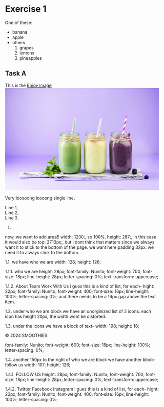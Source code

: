 # Exercise 1

One of these:
- banana
- apple
- others
  1. grapes
  2. lemons
  3. pineapples

## Task A

This is the [Enjoy Image](images/enjoy.png)
  ![alt text](images/enjoy.png)

Very looooong loooong
 single line.

Line 1,  
Line 2,  
Line 3.



1.
now, we want to add area5
width: 1200;, so 100%,
height: 287;,
in this case it would also be top: 2713px;, but i dont think that matters since we always want it to stick to the bottom of the page.
we want here padding 32px.
we need it to always stick to the bottom.

1.1.
we have
who we are
width: 126;
height: 126;

1.1.1.
who we are
height: 28px;
font-family: Nunito;
font-weight: 700;
font-size: 18px;
line-height: 28px;
letter-spacing: 0%;
text-transform: uppercase;

1.1.2.
About
Team
Work With Us
i gues this is a kind of list, for each-
hight: 22px;
font-family: Nunito;
font-weight: 400;
font-size: 16px;
line-height: 100%;
letter-spacing: 0%;
and there needs to be a 16px gap above the text item.

1.2.
under
who we are block we have an unorginized list of 3 icons. each icon has height 20px, the width wont be distorted.

1.3.
under the icons we have a block of text-
width: 198;
height: 18;

© 2024 SMOOTHIES

font-family: Nunito;
font-weight: 600;
font-size: 16px;
line-height: 100%;
letter-spacing: 0%;

1.4.
another 150px to the right of who we are block we have another block-
follow us
width: 107;
height: 126;

1.4.1.
FOLLOW US
height: 28px;
font-family: Nunito;
font-weight: 700;
font-size: 18px;
line-height: 28px;
letter-spacing: 0%;
text-transform: uppercase;

1.4.2.
Twitter
Facebook
Instagram
i gues this is a kind of list, for each-
hight: 22px;
font-family: Nunito;
font-weight: 400;
font-size: 16px;
line-height: 100%;
letter-spacing: 0%;
